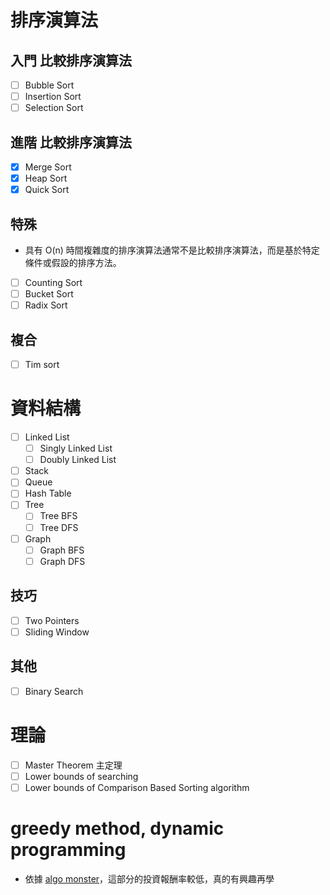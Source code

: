 # 排序演算法
## 入門 比較排序演算法
- [ ] Bubble Sort
- [ ] Insertion Sort
- [ ] Selection Sort
## 進階 比較排序演算法
- [x] Merge Sort
- [x] Heap Sort
- [x] Quick Sort
## 特殊
- 具有 O(n) 時間複雜度的排序演算法通常不是比較排序演算法，而是基於特定條件或假設的排序方法。
- [ ] Counting Sort
- [ ] Bucket Sort
- [ ] Radix Sort
## 複合
- [ ] Tim sort


# 資料結構
- [ ] Linked List
  - [ ] Singly Linked List
  - [ ] Doubly Linked List
- [ ] Stack
- [ ] Queue
- [ ] Hash Table
- [ ] Tree
  - [ ] Tree BFS
  - [ ] Tree DFS
- [ ] Graph
  - [ ] Graph BFS
  - [ ] Graph DFS
## 技巧
- [ ] Two Pointers
- [ ] Sliding Window
## 其他
- [ ] Binary Search

# 理論
- [ ] Master Theorem 主定理
- [ ] Lower bounds of searching
- [ ] Lower bounds of Comparison Based Sorting algorithm

# greedy method, dynamic programming
- 依據 [algo monster](https://algo.monster/problems/stats)，這部分的投資報酬率較低，真的有興趣再學